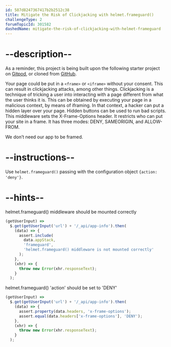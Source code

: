 ```yaml
---
id: 587d8247367417b2b2512c38
title: Mitigate the Risk of Clickjacking with helmet.frameguard()
challengeType: 2
forumTopicId: 301582
dashedName: mitigate-the-risk-of-clickjacking-with-helmet-frameguard
---
```


# --description--

As a reminder, this project is being built upon the following starter project on <a href="https://gitpod.io/?autostart=true#https://github.com/freeCodeCamp/boilerplate-infosec/" target="_blank" rel="noopener noreferrer nofollow">Gitpod</a>, or cloned from <a href="https://github.com/freeCodeCamp/boilerplate-infosec/" target="_blank" rel="noopener noreferrer nofollow">GitHub</a>.

Your page could be put in a `<frame>` or `<iframe>` without your consent. This can result in clickjacking attacks, among other things. Clickjacking is a technique of tricking a user into interacting with a page different from what the user thinks it is. This can be obtained by executing your page in a malicious context, by means of iframing. In that context, a hacker can put a hidden layer over your page. Hidden buttons can be used to run bad scripts. This middleware sets the X-Frame-Options header. It restricts who can put your site in a frame. It has three modes: DENY, SAMEORIGIN, and ALLOW-FROM.

We don’t need our app to be framed.

# --instructions--

Use `helmet.frameguard()` passing with the configuration object `{action: 'deny'}`.

# --hints--

helmet.frameguard() middleware should be mounted correctly

```js
(getUserInput) =>
  $.get(getUserInput('url') + '/_api/app-info').then(
    (data) => {
      assert.include(
        data.appStack,
        'frameguard',
        'helmet.frameguard() middleware is not mounted correctly'
      );
    },
    (xhr) => {
      throw new Error(xhr.responseText);
    }
  );
```

helmet.frameguard() 'action' should be set to 'DENY'

```js
(getUserInput) =>
  $.get(getUserInput('url') + '/_api/app-info').then(
    (data) => {
      assert.property(data.headers, 'x-frame-options');
      assert.equal(data.headers['x-frame-options'], 'DENY');
    },
    (xhr) => {
      throw new Error(xhr.responseText);
    }
  );
```

